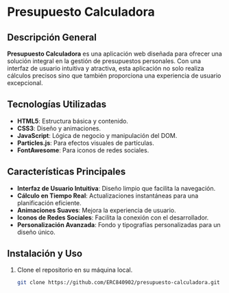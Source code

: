 # Presupuesto Calculadora

## Descripción General

**Presupuesto Calculadora** es una aplicación web diseñada para ofrecer una solución integral en la gestión de presupuestos personales. Con una interfaz de usuario intuitiva y atractiva, esta aplicación no solo realiza cálculos precisos sino que también proporciona una experiencia de usuario excepcional.


## Tecnologías Utilizadas

- **HTML5**: Estructura básica y contenido.
- **CSS3**: Diseño y animaciones.
- **JavaScript**: Lógica de negocio y manipulación del DOM.
- **Particles.js**: Para efectos visuales de partículas.
- **FontAwesome**: Para iconos de redes sociales.

## Características Principales

- **Interfaz de Usuario Intuitiva**: Diseño limpio que facilita la navegación.
- **Cálculo en Tiempo Real**: Actualizaciones instantáneas para una planificación eficiente.
- **Animaciones Suaves**: Mejora la experiencia de usuario.
- **Iconos de Redes Sociales**: Facilita la conexión con el desarrollador.
- **Personalización Avanzada**: Fondo y tipografías personalizadas para un diseño único.

## Instalación y Uso

1. Clone el repositorio en su máquina local.
   ```bash
   git clone https://github.com/ERC840902/presupuesto-calculadora.git
